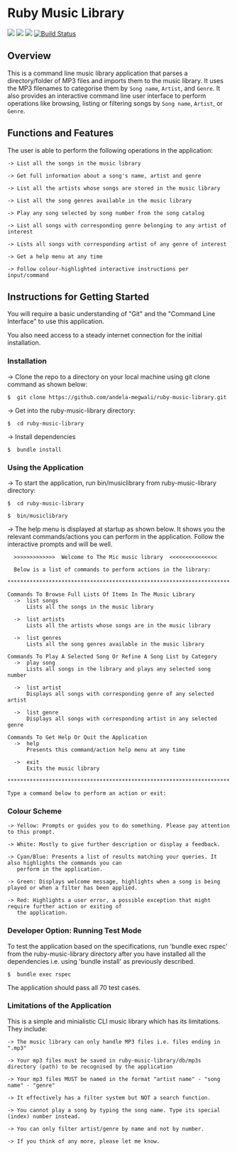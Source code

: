 # Ruby Music Library

<a href="https://codeclimate.com/github/andela-megwali/ruby-music-library"><img src="https://codeclimate.com/github/andela-megwali/ruby-music-library/badges/gpa.svg" /></a>
<a href="https://codeclimate.com/github/andela-megwali/ruby-music-library"><img src="https://codeclimate.com/github/andela-megwali/ruby-music-library/badges/issue_count.svg" /></a>
<a href="https://codeclimate.com/github/andela-megwali/ruby-music-library/coverage"><img src="https://codeclimate.com/github/andela-megwali/ruby-music-library/badges/coverage.svg" /></a>
[![Build Status](https://travis-ci.org/andela-megwali/ruby-music-library.svg?branch=develop)](https://travis-ci.org/andela-megwali/ruby-music-library)

## Overview

This is a command line music library application that parses a directory/folder of MP3 files and imports them to the music library. It uses the MP3 filenames to categorise them by `Song name`, `Artist`, and `Genre`. It also provides an interactive command line user interface to perform operations like browsing, listing or filtering songs by `Song name`, `Artist`, or `Genre`.


## Functions and Features

The user is able to perform the following operations in the application:

    -> List all the songs in the music library

    -> Get full information about a song's name, artist and genre

    -> List all the artists whose songs are stored in the music library

    -> List all the song genres available in the music library

    -> Play any song selected by song number from the song catalog

    -> List all songs with corresponding genre belonging to any artist of interest

    -> Lists all songs with corresponding artist of any genre of interest

    -> Get a help menu at any time

    -> Follow colour-highlighted interactive instructions per input/command


## Instructions for Getting Started

You will require a basic understanding of "Git" and the "Command Line Interface" to use this application.

You also need access to a steady internet connection for the initial installation.

### Installation

-> Clone the repo to a directory on your local machine using git clone command as shown below:

    $  git clone https://github.com/andela-megwali/ruby-music-library.git

-> Get into the ruby-music-library directory:

    $  cd ruby-music-library
    
-> Install dependencies

    $  bundle install

### Using the Application

-> To start the application, run bin/musiclibrary from ruby-music-library directory:
    
    $  cd ruby-music-library

    $  bin/musiclibrary

-> The help menu is displayed at startup as shown below.
   It shows you the relevant commands/actions you can perform in the application.
   Follow the interactive prompts and will be well.


      >>>>>>>>>>>>>  Welcome to The Mic music library  <<<<<<<<<<<<<<<

      Below is a list of commands to perform actions in the library:
      **********************************************************************

    Commands To Browse Full Lists Of Items In The Music Library
      ->  list songs
          Lists all the songs in the music library

      ->  list artists
          Lists all the artists whose songs are in the music library

      ->  list genres
          Lists all the song genres available in the music library

    Commands To Play A Selected Song Or Refine A Song List by Category
      ->  play song
          Lists all songs in the library and plays any selected song number

      ->  list artist
          Displays all songs with corresponding genre of any selected artist

      ->  list genre
          Displays all songs with corresponding artist in any selected genre

    Commands To Get Help Or Quit the Application
      ->  help
          Presents this command/action help menu at any time

      ->  exit
          Exits the music library

    **********************************************************************

    Type a command below to perform an action or exit:


### Colour Scheme

    -> Yellow: Prompts or guides you to do something. Please pay attention to this prompt.

    -> White: Mostly to give further description or display a feedback.

    -> Cyan/Blue: Presents a list of results matching your queries. It also highlights the commands you can 
       perform in the application.

    -> Green: Displays welcome message, highlights when a song is being played or when a filter has been applied.

    -> Red: Highlights a user error, a possible exception that might require further action or exiting of 
       the application. 


### Developer Option: Running Test Mode

To test the application based on the specifications, run 'bundle exec rspec' from the ruby-music-library directory after you have installed all the dependencies i.e. using 'bundle install' as previously described.

    $  bundle exec rspec

The application should pass all 70 test cases.


### Limitations of the Application

This is a simple and minialistic CLI music library which has its limitations. They include:

    -> The music library can only handle MP3 files i.e. files ending in ".mp3"

    -> Your mp3 files must be saved in ruby-music-library/db/mp3s directory (path) to be recognised by the application

    -> Your mp3 files MUST be named in the format "artist name" - "song name" - "genre"

    -> It effectively has a filter system but NOT a search function.

    -> You cannot play a song by typing the song name. Type its special (index) number instead.

    -> You can only filter artist/genre by name and not by number.

    -> If you think of any more, please let me know.